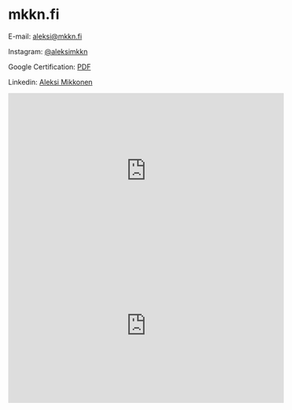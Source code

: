 # mkkn.fi


E-mail: [aleksi@mkkn.fi](mailto:aleksi@mkkn.fi)

Instagram: [@aleksimkkn](https://www.instagram.com/aleksimkkn/)

Google Certification: [PDF](https://mkkn.fi/Aleksi%20Mikkonen%2C%20Google%20Digital%20Marketing.pdf)

Linkedin: [Aleksi Mikkonen](https://fi.linkedin.com/in/aleksi-mikkonen-2b39051b4?trk=profile-badge)

<html>
  <head>
    <body>
<iframe width="560" height="315" src="https://www.youtube.com/embed/Wl959QnD3lM" frameborder="0" allow="accelerometer; autoplay; encrypted-media; gyroscope; picture-in-picture" allowfullscreen></iframe>

<html>
  <body>
    <iframe width="560" height="315" src="https://cdn.glitch.com/acd6a7d6-abda-49de-a49e-5d1e2b61e2b9%2FWide%20Putin%20walking%20but%20he's%20always%20in%20frame%20(full%20version).mp3?v=1598951351494" frameborder="0" allow="accelerometer; autoplay; encrypted-media; gyroscope; picture-in-picture" allowfullscreen></iframe>
